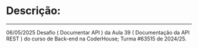 <h1>Descrição:</h1>
<hr>
<div>
<p>06/05/2025 Desafio ( Documentar API ) da Aula 39 ( Documentação da API REST ) do curso de Back-end na CoderHouse; Turma #63515 de 2024/25.</p>
</div>